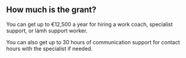 ##  How much is the grant?

You can get up to €12,500 a year for hiring a work coach, specialist support,
or lámh support worker.

You can also get up to 30 hours of communication support for contact hours
with the specialist if needed.
